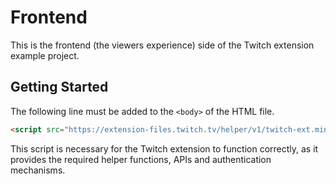 # Frontend

This is the frontend (the viewers experience) side of the Twitch extension example project.

## Getting Started

The following line must be added to the `<body>` of the HTML file.

```html
<script src="https://extension-files.twitch.tv/helper/v1/twitch-ext.min.js"></script>
```
This script is necessary for the Twitch extension to function correctly, as it provides the required helper functions, APIs and authentication mechanisms.
